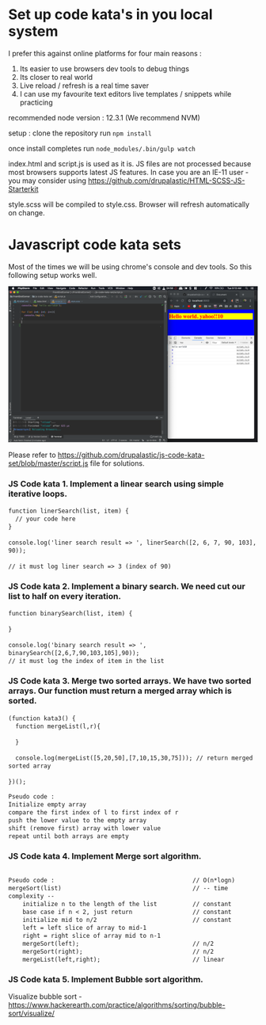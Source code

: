 # Set up code kata's in you local system

I prefer this against online platforms for four main reasons :
1. Its easier to use browsers dev tools to debug things
2. Its closer to real world
3. Live reload / refresh is a real time saver
4. I can use my favourite text editors live templates / snippets while practicing

recommended node version : 12.3.1 (We recommend NVM)

setup :
clone the repository
run `npm install`

once install completes
run `node_modules/.bin/gulp watch`

index.html and script.js is used as it is. 
JS files are not processed because most browsers supports latest JS features. In case you are an IE-11 user - you may consider using https://github.com/drupalastic/HTML-SCSS-JS-Starterkit 

style.scss will be compiled to style.css. Browser will refresh automatically on change. 

# Javascript code kata sets

Most of the times we will be using chrome's console and dev tools. So this following setup works well.

![](.README_images/editor-browser-setup.png)

Please refer to https://github.com/drupalastic/js-code-kata-set/blob/master/script.js file for solutions.

### JS Code kata 1. Implement a linear search using simple iterative loops.

```$xslt
function linerSearch(list, item) {
  // your code here
}

console.log('liner search result => ', linerSearch([2, 6, 7, 90, 103], 90));

// it must log liner search => 3 (index of 90)
```

### JS Code kata 2. Implement a binary search. We need cut our list to half on every iteration. 

```$xslt
function binarySearch(list, item) {

}

console.log('binary search result => ', binarySearch([2,6,7,90,103,105],90));
// it must log the index of item in the list
```

### JS Code kata 3. Merge two sorted arrays. We have two sorted arrays. Our function must return a merged array which is sorted. 

```$xslt
(function kata3() {
  function mergeList(l,r){

  }

  console.log(mergeList([5,20,50],[7,10,15,30,75])); // return merged sorted array

})();
```
```$xslt
Pseudo code :
Initialize empty array
compare the first index of l to first index of r
push the lower value to the empty array
shift (remove first) array with lower value
repeat until both arrays are empty
```



### JS Code kata 4. Implement Merge sort algorithm. 

```$xslt

```

```$xslt
Pseudo code :                                       // O(n*logn)
mergeSort(list)                                     // -- time complexity --
    initialize n to the length of the list          // constant
    base case if n < 2, just return                 // constant
    initialize mid to n/2                           // constant 
    left = left slice of array to mid-1             
    right = right slice of array mid to n-1
    mergeSort(left);                                // n/2
    mergeSort(right);                               // n/2
    mergeList(left,right);                          // linear

```
    

### JS Code kata 5. Implement Bubble sort algorithm.

Visualize bubble sort - https://www.hackerearth.com/practice/algorithms/sorting/bubble-sort/visualize/


    

